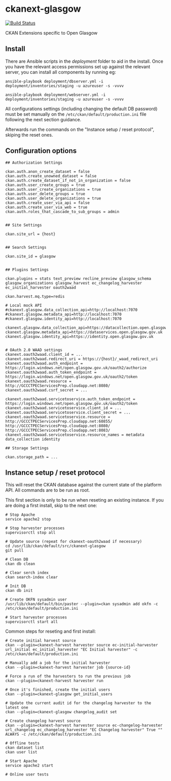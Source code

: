 ckanext-glasgow
===============

[![Build Status](https://travis-ci.org/okfn/ckanext-glasgow.svg?branch=master)](https://travis-ci.org/okfn/ckanext-glasgow)

CKAN Extensions specific to Open Glasgow

## Install

There are Ansible scripts in the *deployment* folder to aid in the install. Once you
have the relevant access permissions set up against the relevant server, you can 
install all components by running eg:

    ansible-playbook deployment/dbserver.yml -i deployment/inventories/staging -u azureuser -s -vvvv

    ansible-playbook deployment/webserver.yml -i deployment/inventories/staging -u azureuser -s -vvvv

All configurations settings (including changing the default DB password) must be set
manually on the `/etc/ckan/default/production.ini` file following the next section guidance.

Afterwards run the commands on the "Instance setup / reset protocol", skiping the reset ones.

## Configuration options

    ## Authorization Settings

    ckan.auth.anon_create_dataset = false
    ckan.auth.create_unowned_dataset = false
    ckan.auth.create_dataset_if_not_in_organization = false
    ckan.auth.user_create_groups = true
    ckan.auth.user_create_organizations = true
    ckan.auth.user_delete_groups = true
    ckan.auth.user_delete_organizations = true
    ckan.auth.create_user_via_api = false
    ckan.auth.create_user_via_web = true
    ckan.auth.roles_that_cascade_to_sub_groups = admin


    ## Site Settings

    ckan.site_url = {host}


    ## Search Settings

    ckan.site_id = glasgow


    ## Plugins Settings

    ckan.plugins = stats text_preview recline_preview glasgow_schema glasgow_organizations glasgow_harvest ec_changelog_harvester ec_initial_harvester oauth2waad

    ckan.harvest.mq.type=redis

    # Local mock API
    #ckanext.glasgow.data_collection_api=http://localhost:7070
    #ckanext.glasgow.metadata_api=http://localhost:7070
    #ckanext.glasgow.identity_api=http://localhost:7070

    ckanext.glasgow.data_collection_api=https://datacollection.open.glasgow.gov.uk
    ckanext.glasgow.metadata_api=https://dataservices.open.glasgow.gov.uk
    ckanext.glasgow.identity_api=https://identity.open.glasgow.gov.uk


    # OAuth 2.0 WAAD settings
    ckanext.oauth2waad.client_id = ...
    ckanext.oauth2waad.redirect_uri = https://{host}/_waad_redirect_uri
    ckanext.oauth2waad.auth_endpoint = https://login.windows.net/open.glasgow.gov.uk/oauth2/authorize
    ckanext.oauth2waad.auth_token_endpoint = https://login.windows.net/open.glasgow.gov.uk/oauth2/token
    ckanext.oauth2waad.resource = http://GCCCTPECServicesPrep.cloudapp.net:8080/
    ckanext.oauth2waad.csrf_secret = ...

    ckanext.oauth2waad.servicetoservice.auth_token_endpoint = https://login.windows.net/open.glasgow.gov.uk/oauth2/token
    ckanext.oauth2waad.servicetoservice.client_id = ...
    ckanext.oauth2waad.servicetoservice.client_secret = ...
    ckanext.oauth2waad.servicetoservice.resource = http://GCCCTPECServicesPrep.cloudapp.net:60855/ http://GCCCTPECServicesPrep.cloudapp.net:8080/ http://GCCCTPECServicesPrep.cloudapp.net:8083/
    ckanext.oauth2waad.servicetoservice.resource_names = metadata data_collection identity

    ## Storage Settings

    ckan.storage_path = ...


## Instance setup / reset protocol

This will reset the CKAN database against the current state of the platform API. All commands are to be run as root.

This first section is only to be run when reseting an existing instance. If you are doing a first install, skip to the next one:

    # Stop Apache
    service apache2 stop

    # Stop harvester processes
    supervisorctl stop all

    # Update source (repeat for ckanext-oauth2waad if necessary)
    cd /usr/lib/ckan/default/src/ckanext-glasgow
    git pull

    # Clean DB
    ckan db clean

    # Clear serch index
    ckan search-index clear

    # Init DB
    ckan db init

    # Create OKFN sysadmin user
    /usr/lib/ckan/default/bin/paster --plugin=ckan sysadmin add okfn -c /etc/ckan/default/production.ini

    # Start harvester processes
    supervisorctl start all

Common steps for reseting and first install:


    # Create initial harvest source
    ckan --plugin=ckanext-harvest harvester source ec-initial-harvester url_initial ec_initial_harvester "EC Initial harvester" -c /etc/ckan/default/production.ini

    # Manually add a job for the initial harvester
    ckan --plugin=ckanext-harvest harvester job {source-id}

    # Force a run of the harvesters to run the previous job
    ckan --plugin=ckanext-harvest harvester run

    # Once it's finished, create the initial users
    ckan --plugin=ckanext-glasgow get_initial_users

    # Update the current audit id for the changelog harvester to the latest one
    ckan --plugin=ckanext-glasgow changelog_audit set

    # Create changelog harvest source
    ckan --plugin=ckanext-harvest harvester source ec-changelog-harvester url_changelog ec_changelog_harvester "EC Changelog harvester" True "" ALWAYS -c /etc/ckan/default/production.ini

    # Offline tests
    ckan dataset list
    ckan user list

    # Start Apache
    service apache2 start

    # Online user tests
